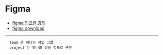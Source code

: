 # Figma

* [figma 인프런 강의](https://www.inflearn.com/course/%ED%94%BC%EA%B7%B8%EB%A7%88-%EC%9E%85%EB%AC%B8-%EC%9D%B8%ED%94%84%EB%9F%B0-%EC%98%A4%EB%A6%AC%EC%A7%80%EB%84%90/dashboard)
* [figma download](https://www.figma.com/downloads/)

---
```
  team 은 하나의 작업 그룹
  project 는 하나의 상품 정도로 구분
```

